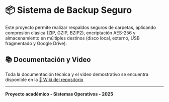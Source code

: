 # 📦 Sistema de Backup Seguro

Este proyecto permite realizar respaldos seguros de carpetas, aplicando compresión clásica (ZIP, GZIP, BZIP2), encriptación AES-256 y almacenamiento en múltiples destinos (disco local, externo, USB fragmentado y Google Drive).


## 📚 Documentación y Video

Toda la documentación técnica y el video demostrativo se encuentra disponible en la [📖 Wiki del repositorio](https://github.com/dcmendoza/SO-RetoFinal/wiki)

---

**Proyecto académico - Sistemas Operativos - 2025**
